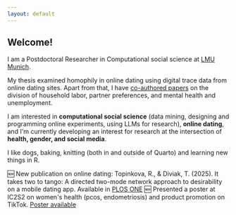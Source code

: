 ```yaml
---
layout: default
---
```



## Welcome! 

I am a Postdoctoral Researcher in Computational social science at [LMU Munich](https://www.css.soziologie.uni-muenchen.de/personen/wissenschaftlich_mitarbeiter/renata_topinkova/index.html). 

My thesis examined homophily in online dating using digital trace data from online dating sites. Apart from that, I have [co-authored papers](/publications) on the division of household labor, partner preferences, and mental health and unemployment. 

I am interested in **computational social science** (data mining, designing and programming online experiments, using LLMs for research), **online dating**, and I'm currently developing an interest for research at the intersection of **health, gender, and social media**.

I like dogs, baking, knitting (both in and outside of Quarto) and learning new things in R.


🆕 New publication on online dating: Topinkova, R., & Diviak, T. (2025). It takes two to tango: A directed two-mode network approach to desirability on a mobile dating app. Available in [PLOS ONE](https://doi.org/10.1371/journal.pone.0327477)
🆕 Presented a poster at IC2S2 on women's health (pcos, endometriosis) and product promotion on TikTok. [Poster available](/docs/poster_ic2s2_25.pdf)